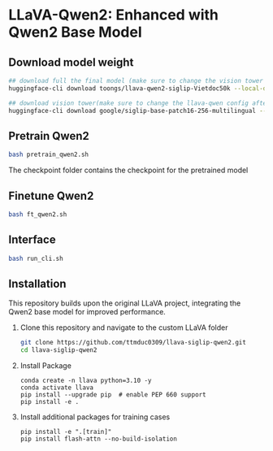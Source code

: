 # LLaVA-Qwen2: Enhanced with Qwen2 Base Model

## Download model weight
```bash
## download full the final model (make sure to change the vision tower file path)
huggingface-cli download toongs/llava-qwen2-siglip-Vietdoc50k --local-dir models/llava-qwen2
```

```bash
## download vision tower(make sure to change the llava-qwen config after download)
huggingface-cli download google/siglip-base-patch16-256-multilingual --local-dir models/lingual_siglip
```

## Pretrain Qwen2

```bash
bash pretrain_qwen2.sh
```

The checkpoint folder contains the checkpoint for the pretrained model

## Finetune Qwen2

```bash
bash ft_qwen2.sh
```

## Interface

```bash
bash run_cli.sh
```

## Installation

This repository builds upon the original LLaVA project, integrating the Qwen2 base model for improved performance.

1. Clone this repository and navigate to the custom LLaVA folder

    ```bash
    git clone https://github.com/ttmduc0309/llava-siglip-qwen2.git
    cd llava-siglip-qwen2
    ```

2. Install Package

    ```shell
    conda create -n llava python=3.10 -y
    conda activate llava
    pip install --upgrade pip  # enable PEP 660 support
    pip install -e .
    ```

3. Install additional packages for training cases

    ```shell
    pip install -e ".[train]"
    pip install flash-attn --no-build-isolation
    ```
